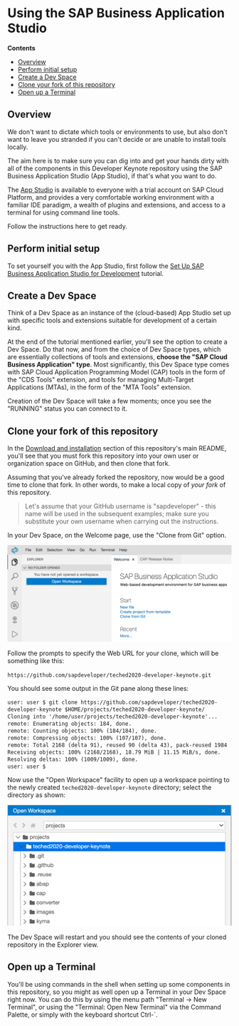 # Using the SAP Business Application Studio

**Contents**
- [Overview](#overview)
- [Perform initial setup](#perform-initial-setup)
- [Create a Dev Space](#create-a-dev-space)
- [Clone your fork of this repository](#clone-your-fork-of-this-repository)
- [Open up a Terminal](#open-up-a-terminal)

## Overview

We don't want to dictate which tools or environments to use, but also don't want to leave you stranded if you can't decide or are unable to install tools locally.

The aim here is to make sure you can dig into and get your hands dirty with all of the components in this Developer Keynote repository using the SAP Business Application Studio (App Studio), if that's what you want to do.

The [App Studio](https://help.sap.com/viewer/product/SAP%20Business%20Application%20Studio/Cloud/en-US) is available to everyone with a trial account on SAP Cloud Platform, and provides a very comfortable working environment with a familiar IDE paradigm, a wealth of plugins and extensions, and access to a terminal for using command line tools.

Follow the instructions here to get ready.

## Perform initial setup

To set yourself you with the App Studio, first follow the [Set Up SAP Business Application Studio for Development](https://developers.sap.com/tutorials/appstudio-onboarding.html) tutorial.

## Create a Dev Space

Think of a Dev Space as an instance of the (cloud-based) App Studio set up with specific tools and extensions suitable for development of a certain kind.

At the end of the tutorial mentioned earlier, you'll see the option to create a Dev Space. Do that now, and from the choice of Dev Space types, which are essentially collections of tools and extensions, **choose the "SAP Cloud Business Application" type**. Most significantly, this Dev Space type comes with SAP Cloud Application Programming Model (CAP) tools in the form of the "CDS Tools" extension, and tools for managing Multi-Target Applications (MTAs), in the form of the "MTA Tools" extension.

Creation of the Dev Space will take a few moments; once you see the "RUNNING" status you can connect to it.

## Clone your fork of this repository

In the [Download and installation](README.md#download-and-installation) section of this repository's main README, you'll see that you must fork this repository into your own user or organization space on GitHub, and then clone that fork.

Assuming that you've already forked the repository, now would be a good time to clone that fork. In other words, to make a local copy of *your fork* of this repository.

> Let's assume that your GitHub username is "sapdeveloper" - this name will be used in the subsequent examples; make sure you substitute your own username when carrying out the instructions.

In your Dev Space, on the Welcome page, use the "Clone from Git" option.

![the Clone from Git option](images/clone-from-git.png)

Follow the prompts to specify the Web URL for your clone, which will be something like this:

`https://github.com/sapdeveloper/teched2020-developer-keynote.git`

You should see some output in the Git pane along these lines:

```
user: user $ git clone https://github.com/sapdeveloper/teched2020-developer-keynote $HOME/projects/teched2020-developer-keynote/
Cloning into '/home/user/projects/teched2020-developer-keynote'...
remote: Enumerating objects: 184, done.
remote: Counting objects: 100% (184/184), done.
remote: Compressing objects: 100% (107/107), done.
remote: Total 2168 (delta 91), reused 90 (delta 43), pack-reused 1984
Receiving objects: 100% (2168/2168), 18.79 MiB | 11.15 MiB/s, done.
Resolving deltas: 100% (1009/1009), done.
user: user $
```

Now use the "Open Workspace" facility to open up a workspace pointing to the newly created `teched2020-developer-keynote` directory; select the directory as shown:

![opening the directory in a new workspace](images/open-workspace.png)

The Dev Space will restart and you should see the contents of your cloned repository in the Explorer view.

## Open up a Terminal

You'll be using commands in the shell when setting up some components in this repository, so you might as well open up a Terminal in your Dev Space right now. You can do this by using the menu path "Terminal -> New Terminal", or using the "Terminal: Open New Terminal" via the Command Palette, or simply with the keyboard shortcut Ctrl-`.






